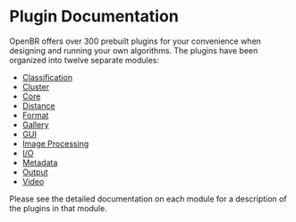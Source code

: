 # Plugin Documentation

OpenBR offers over 300 prebuilt plugins for your convenience when designing and running your own algorithms. The plugins have been organized into twelve separate modules:

* [Classification](plugin_docs/classification.md)
* [Cluster](plugin_docs/cluster.md)
* [Core](plugin_docs/core.md)
* [Distance](plugin_docs/distance.md)
* [Format](plugin_docs/format.md)
* [Gallery](plugin_docs/gallery.md)
* [GUI](plugin_docs/gui.md)
* [Image Processing](plugin_docs/imgproc.md)
* [I/O](plugin_docs/io.md)
* [Metadata](plugin_docs/metadata.md)
* [Output](plugin_docs/output.md)
* [Video](plugin_docs/video.md)

Please see the detailed documentation on each module for a description of the plugins in that module.
